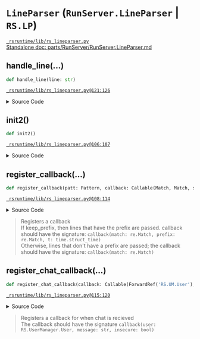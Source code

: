 # `LineParser` (`RunServer.LineParser` | `RS.LP`)
[`_rsruntime/lib/rs_lineparser.py`](/_rsruntime/lib/rs_lineparser.py "Source")  
[Standalone doc: parts/RunServer/RunServer.LineParser.md](RunServer.LineParser.md)  

## handle_line(...)
```python
def handle_line(line: str)
```

[`_rsruntime/lib/rs_lineparser.py@121:126`](/_rsruntime/lib/rs_lineparser.py#L121)

<details>
<summary>Source Code</summary>

```python
def handle_line(self, line: str):
    pfx, lin = RS.MCLang.strip_prefix(line)
    if pfx is None: return self.hooks_no_prefix(lin) # returns nothing!
    self.hooks_prefix(lin, *pfx)
    if (m := self.chat_patt.fullmatch(lin)) is not None:
        self.hooks_chat(RS.UserManager[m.group('username')], m.group('message'), bool(m.group('not_secure')))
```
</details>

> <no doc>

## init2()
```python
def init2()
```

[`_rsruntime/lib/rs_lineparser.py@106:107`](/_rsruntime/lib/rs_lineparser.py#L106)

<details>
<summary>Source Code</summary>

```python
def init2(self):
    self.chat_patt = RS.MCLang.lang_to_pattern(RS.MCLang.lang['chat.type.text'], ('username', 'message'), prefix_suffix=r'^(?P<not_secure>(?:\[Not Secure\] )?){}$')
```
</details>

> <no doc>

## register_callback(...)
```python
def register_callback(patt: Pattern, callback: Callable(Match, Match, struct_time) | Callable(Match), with_prefix: bool = True)
```

[`_rsruntime/lib/rs_lineparser.py@108:114`](/_rsruntime/lib/rs_lineparser.py#L108)

<details>
<summary>Source Code</summary>

```python
def register_callback(self, patt: re.Pattern, callback: typing.Callable[[re.Match, re.Match, time.struct_time], None] | typing.Callable[[re.Match], None], with_prefix: bool = True):
    '''
        Registers a callback
            If keep_prefix, then lines that have the prefix are passed. callback should have the signature: `callback(match: re.Match, prefix: re.Match, t: time.struct_time)`
            Otherwise, lines that don't have a prefix are passed; the callback should have the signature: `callback(match: re.Match)`
    '''
    (self.hooks_prefix if with_prefix else self.hooks_no_prefix).register(patt, callback)
```
</details>

> Registers a callback  
> If keep_prefix, then lines that have the prefix are passed. callback should have the signature: `callback(match: re.Match, prefix: re.Match, t: time.struct_time)`  
> Otherwise, lines that don't have a prefix are passed; the callback should have the signature: `callback(match: re.Match)`

## register_chat_callback(...)
```python
def register_chat_callback(callback: Callable(ForwardRef('RS.UM.User'), str, bool))
```

[`_rsruntime/lib/rs_lineparser.py@115:120`](/_rsruntime/lib/rs_lineparser.py#L115)

<details>
<summary>Source Code</summary>

```python
def register_chat_callback(self, callback: typing.Callable[[typing.ForwardRef('RS.UM.User'), str, bool], None]):
    '''
        Registers a callback for when chat is recieved
            The callback should have the signature `callback(user: RS.UserManager.User, message: str, insecure: bool)`
    '''
    self.hooks_chat.register(callback)
```
</details>

> Registers a callback for when chat is recieved  
> The callback should have the signature `callback(user: RS.UserManager.User, message: str, insecure: bool)`